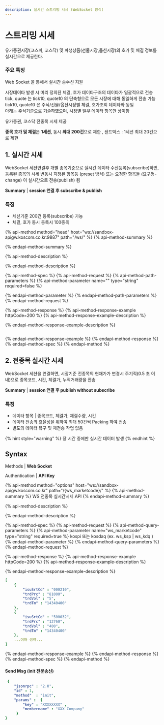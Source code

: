 ```yaml
---
description: 실시간 스트리밍 시세 (WebSocket 방식)
---
```


# 스트리밍 시세

유가증권시장\(코스피, 코스닥\) 및 파생상품\(선물시장,옵션시장\)의 호가 및 체결 정보를 실시간으로 제공한다.



### **주요 특징**

Web Socket 을 통해서 실시간 송수신 지원  
시장데이타 발생 시 미리 정의된 체결, 호가 데이타구조의 데이타가 일괄적으로 전송  
tick, quote 는 tick10, quote10 의 단축형으로 모든 시장에 대해 동일하게 전송 가능  
tick10, quote10 은 주식/선물/옵션시장별 체결, 호가조회 데이타와 동일  
아래는 주식기준으로 기술하였으며, 시장별 일부 데이타 항목만 상이함  
유가증권, 코스닥 전종목 시세 제공  
**종목 호가 및 체결**은 **1세션**, 동시 **최대 200건**으로 제한 , 샌드박스 : 1세션 최대 20건으로 제한



## 1. 실시간 시세

WebSocket 세션연결후 개별 종목기준으로 실시간 데이타 수신등록\(subscribe\)하면, 등록된 종목의 시세 변동시 지정된 항목등 \(preset 방식\) 또는 요청한 항목들 \(요구형- change\) 이 실시간으로 전송\(publish\) 됨 

**Summary**            \|   **session 연결 후 subscribe & publish**



### 특징

* 세션기준 200건 등록\(subscribe\) 가능
* 체결, 호가 동시 등록시 100종목



{% api-method method="head" host="ws://sandbox-apigw.koscom.co.kr:9887" path="/ws/" %}
{% api-method-summary %}

{% endapi-method-summary %}

{% api-method-description %}

{% endapi-method-description %}

{% api-method-spec %}
{% api-method-request %}
{% api-method-path-parameters %}
{% api-method-parameter name="" type="string" required=false %}

{% endapi-method-parameter %}
{% endapi-method-path-parameters %}
{% endapi-method-request %}

{% api-method-response %}
{% api-method-response-example httpCode=200 %}
{% api-method-response-example-description %}

{% endapi-method-response-example-description %}

```

```
{% endapi-method-response-example %}
{% endapi-method-response %}
{% endapi-method-spec %}
{% endapi-method %}





## 2. 전종목 실시간 시세

WebSocket 세션을 연결하면, 시장기준 전종목의 현재가가 변경시 주기적\(0.5 초 이내\)으로 종목코드, 시간, 체결가, 누적거래량을 전송

**Summary**            \|   **session 연결 후 publish without subscribe**



### 특징

* 데이타 항목    \|   종목코드, 체결가, 체결수량, 시간
* 데이타 전송의 효율성을 위하여 최대 50건씩 Packing 하여 전송
* 별도의 데이터 복구 및 재전송 작업 없음

{% hint style="warning" %}
 장 시간 중에만 실시간 데이터 발생
{% endhint %}



## Syntax

Methods               \|   **Web Socket**

Authentication     \|   **API Key**



{% api-method method="options" host="ws://sandbox-apigw.koscom.co.kr" path="/{ws\_marketcode}/" %}
{% api-method-summary %}
WS 전종목 실시간시세 API
{% endapi-method-summary %}

{% api-method-description %}

{% endapi-method-description %}

{% api-method-spec %}
{% api-method-request %}
{% api-method-query-parameters %}
{% api-method-parameter name="ws\_marketcode" type="string" required=true %}
 kospi 또는 kosdaq \(ex. ws\_ksp \| ws\_kdq \)
{% endapi-method-parameter %}
{% endapi-method-query-parameters %}
{% endapi-method-request %}

{% api-method-response %}
{% api-method-response-example httpCode=200 %}
{% api-method-response-example-description %}

{% endapi-method-response-example-description %}

```yaml
[
    {
        "isuSrtCd" : "000210",
        "trdPrc" : "81000",
        "trdVol" : "5", 
        "trdTm" : "14340400"
    },
    {    
        "isuSrtCd" : "500032",
        "trdPrc" : "12760",
        "trdVol" : "400", 
        "trdTm" : "14340400"
    },
    ...이하 생략...
]
```
{% endapi-method-response-example %}
{% endapi-method-response %}
{% endapi-method-spec %}
{% endapi-method %}

#### Send Msg \(init 전문송신\)

```yaml
 {
	"jsonrpc" : "2.0",
	"id" : 1,
	"method"  : "init",
	"params" :  {
	    "key" : "XXXXXXXX" ,
	    "membername" : "XXX Company"
	 }
}
```



